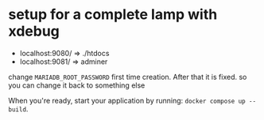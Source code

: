 # setup for a complete lamp with xdebug

* localhost:9080/ => ./htdocs
* localhost:9081/  => adminer

change `MARIADB_ROOT_PASSWORD` first time creation. After that it is fixed. so you can change it back to something else

When you're ready, start your application by running:
`docker compose up --build`.


